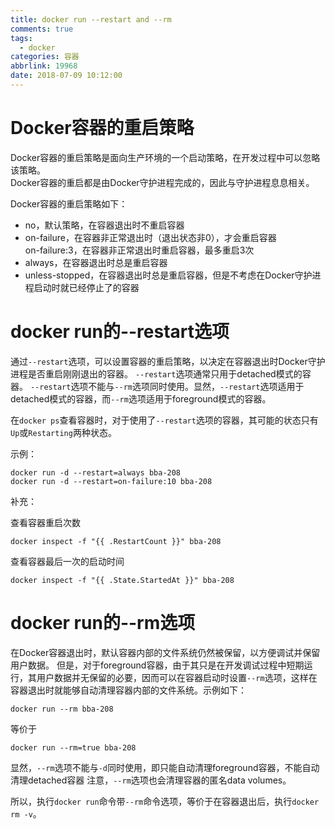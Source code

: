 ```yaml
---
title: docker run --restart and --rm
comments: true
tags:
  - docker
categories: 容器
abbrlink: 19968
date: 2018-07-09 10:12:00
---
```



# Docker容器的重启策略
Docker容器的重启策略是面向生产环境的一个启动策略，在开发过程中可以忽略该策略。  
Docker容器的重启都是由Docker守护进程完成的，因此与守护进程息息相关。  

Docker容器的重启策略如下：
* no，默认策略，在容器退出时不重启容器
* on-failure，在容器非正常退出时（退出状态非0），才会重启容器  
  on-failure:3，在容器非正常退出时重启容器，最多重启3次
* always，在容器退出时总是重启容器
* unless-stopped，在容器退出时总是重启容器，但是不考虑在Docker守护进程启动时就已经停止了的容器

# docker run的--restart选项
通过`--restart`选项，可以设置容器的重启策略，以决定在容器退出时Docker守护进程是否重启刚刚退出的容器。
`--restart`选项通常只用于detached模式的容器。
`--restart`选项不能与`--rm`选项同时使用。显然，`--restart`选项适用于detached模式的容器，而`--rm`选项适用于foreground模式的容器。

在`docker ps`查看容器时，对于使用了`--restart`选项的容器，其可能的状态只有`Up`或`Restarting`两种状态。

示例：

```
docker run -d --restart=always bba-208
docker run -d --restart=on-failure:10 bba-208
```

补充：

查看容器重启次数

```
docker inspect -f "{{ .RestartCount }}" bba-208
```
查看容器最后一次的启动时间
```
docker inspect -f "{{ .State.StartedAt }}" bba-208
```

# docker run的--rm选项
在Docker容器退出时，默认容器内部的文件系统仍然被保留，以方便调试并保留用户数据。
但是，对于foreground容器，由于其只是在开发调试过程中短期运行，其用户数据并无保留的必要，因而可以在容器启动时设置`--rm`选项，这样在容器退出时就能够自动清理容器内部的文件系统。示例如下：
```
docker run --rm bba-208
```

等价于
```
docker run --rm=true bba-208
```

显然，`--rm`选项不能与`-d`同时使用，即只能自动清理foreground容器，不能自动清理detached容器
注意，`--rm`选项也会清理容器的匿名data volumes。

所以，执行`docker run`命令带`--rm`命令选项，等价于在容器退出后，执行`docker rm -v`。
